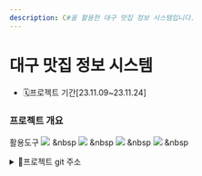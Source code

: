 ```yaml
---
description: C#을 활용한 대구 맛집 정보 시스템입니다.
---
```


# 대구 맛집 정보 시스템

* 🗓️프로젝트 기간\[23.11.09\~23.11.24]

### 프로젝트 개요
활용도구
<img src="https://img.shields.io/badge/C%20Sharp-239120?style=flat-square&logo=C%20Sharp&logoColor=white"/></a> &nbsp
<img src="https://img.shields.io/badge/visualstudio-5C2D91?style=flat-square&logo=visualstudio&logoColor=white"/></a> &nbsp
<img src="https://img.shields.io/badge/microsoftsqlserver-CC2927?style=flat-square&logo=visualstudio&logoColor=white"/></a> &nbsp
<img src="https://img.shields.io/badge/github-#181717?style=flat-square&logo=visualstudio&logoColor=white"/></a> &nbsp













<details>

<summary>📕프로젝트 git 주소</summary>

[https://github.com/Hyno2/CSharpProject](https://github.com/Hyno2/CSharpProject)

</details>


